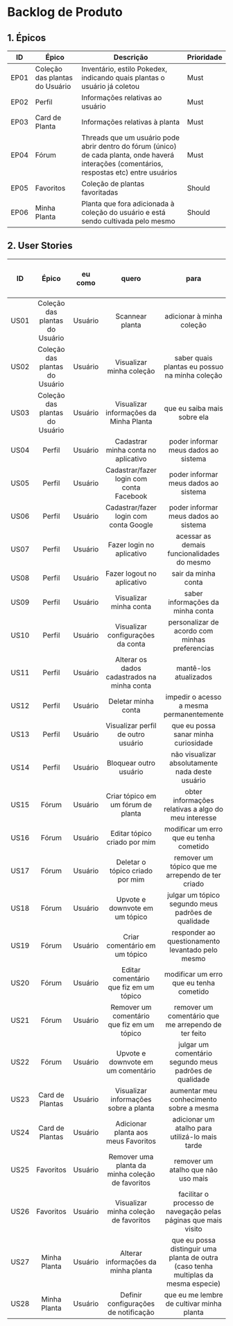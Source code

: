 # Backlog de Produto

## 1. Épicos

| ID   | Épico          | Descrição                                                                                                                                    | Prioridade |
| ---- | -------------- | -------------------------------------------------------------------------------------------------------------------------------------------- | ---------- |
| EP01 | Coleção das plantas do Usuário | Inventário, estilo Pokedex, indicando quais plantas o usuário já coletou                                                                     | Must       |
| EP02 | Perfil         | Informações relativas ao usuário                                                                                                             | Must       |
| EP03 | Card de Planta | Informações relativas à planta                                                                                                               | Must       |
| EP04 | Fórum          | Threads que um usuário pode abrir dentro do fórum (único) de cada planta, onde haverá interações (comentários, respostas etc) entre usuários | Must       |
| EP05 | Favoritos      | Coleção de plantas favoritadas                                                                                                               | Should     |
| EP06 | Minha Planta   | Planta que fora adicionada à coleção do usuário e está sendo cultivada pelo mesmo                                                            | Should     |

## 2. User Stories

|  ID  |      Épico      | eu como |                      quero                       |                                        para                                         | Prioridade (em relação ao épico) |                                 Critério de aceitação                                 |
| :--: | :-: | :-: | :-: | :-: | :-: | :-: |
| US01 |   Coleção das plantas do Usuário    | Usuário |                 Scannear planta                  |                              adicionar à minha coleção                              | Must                             |                 [→](./acceptance_criteria.md#US01---Scannear-planta) |
| US02 |   Coleção das plantas do Usuário    | Usuário |             Visualizar minha coleção             |                   saber quais plantas eu possuo na minha coleção                    | Must                             |             [→](./acceptance_criteria.md#US02---Visualizar-minha-coleção) |
| US03 |   Coleção das plantas do Usuário    | Usuário |      Visualizar informações da Minha Planta      |                             que eu saiba mais sobre ela                             | Should                           |      [→](./acceptance_criteria.md#US03---Visualizar-informações-da-Minha-Planta) |
| US04 |     Perfil      | Usuário |       Cadastrar minha conta no aplicativo        |                        poder informar meus dados ao sistema                         | Must                             |       [→](./acceptance_criteria.md#US04---Cadastrar-minha-conta-no-aplicativo) |
| US05 |     Perfil      | Usuário |     Cadastrar/fazer login com conta Facebook     |                        poder informar meus dados ao sistema                         | Could                            |     [→](./acceptance_criteria.md#US05---Cadastrar-fazer-login-com-conta-Facebook) |
| US06 |     Perfil      | Usuário |      Cadastrar/fazer login com conta Google      |                        poder informar meus dados ao sistema                         | Could                            |      [→](./acceptance_criteria.md#US06---Cadastrar-fazer-login-com-conta-Google) |
| US07 |     Perfil      | Usuário |            Fazer login no aplicativo             |                     acessar as demais funcionalidades do mesmo                      | Must                             |            [→](./acceptance_criteria.md#US07---Fazer-login-no-aplicativo) |
| US08 |     Perfil      | Usuário |            Fazer logout no aplicativo            |                                 sair da minha conta                                 | Must                             |            [→](./acceptance_criteria.md#US08---Fazer-logout-no-aplicativo) |
| US09 |     Perfil      | Usuário |              Visualizar minha conta              |                          saber informações da minha conta                           | Should                           |              [→](./acceptance_criteria.md#US09---Visualizar-minha-conta) |
| US10 |     Perfil      | Usuário |        Visualizar configurações da conta         |                   personalizar de acordo com minhas preferencias                    | Should                           |        [→](./acceptance_criteria.md#US10---Visualizar-configurações-da-conta) |
| US11 |     Perfil      | Usuário |   Alterar os dados cadastrados na minha conta    |                                mantê-los atualizados                                | Should                           |   [→](./acceptance_criteria.md#US11---Alterar-os-dados-cadastrados-na-minha-conta) |
| US12 |     Perfil      | Usuário |               Deletar minha conta                |                      impedir o acesso a mesma permanentemente                       | Should                           |               [→](./acceptance_criteria.md#US12---Deletar-minha-conta) |
| US13 |     Perfil      | Usuário |        Visualizar perfil de outro usuário        |                        que eu possa sanar minha curiosidade                         | Could                            |        [→](./acceptance_criteria.md#US13---Visualizar-perfil-de-outro-usuário) |
| US14 |     Perfil      | Usuário |              Bloquear outro usuário              |                   não visualizar absolutamente nada deste usuário                   | Want                             |              [→](./acceptance_criteria.md#US14---Bloquear-outro-usuário) |
| US15 |      Fórum      | Usuário |        Criar tópico em um fórum de planta        |                 obter informações relativas a algo do meu interesse                 | Must                             |        [→](./acceptance_criteria.md#US15---Criar-tópico-em-um-fórum-de-planta) |
| US16 |      Fórum      | Usuário |           Editar tópico criado por mim           |                       modificar um erro que eu tenha cometido                       | Should                           |           [→](./acceptance_criteria.md#US16---Editar-tópico-criado-por-mim) |
| US17 |      Fórum      | Usuário |         Deletar o tópico criado por mim          |                  remover um tópico que me arrependo de ter criado                   | Must                             |         [→](./acceptance_criteria.md#US17---Deletar-o-tópico-criado-por-mim) |
| US18 |      Fórum      | Usuário |          Upvote e downvote em um tópico          |                 julgar um tópico segundo meus padrões de qualidade                  | Should                           |          [→](./acceptance_criteria.md#US18---Upvote-e-downvote-em-um-tópico) |
| US19 |      Fórum      | Usuário |          Criar comentário em um tópico           |                  responder ao questionamento levantado pelo mesmo                   | Must                             |          [→](./acceptance_criteria.md#US19---Criar-comentário-em-um-tópico) |
| US20 |      Fórum      | Usuário |      Editar comentário que fiz em um tópico      |                       modificar um erro que eu tenha cometido                       | Could                            |      [→](./acceptance_criteria.md#US20---Editar-comentário-que-fiz-em-um-tópico) |
| US21 |      Fórum      | Usuário |    Remover um comentário que fiz em um tópico    |                 remover um comentário que me arrependo de ter feito                 | Must                             |    [→](./acceptance_criteria.md#US21---Remover-um-comentário-que-fiz-em-um-tópico) |
| US22 |      Fórum      | Usuário |        Upvote e downvote em um comentário        |               julgar um comentário segundo meus padrões de qualidade                | Should                           |        [→](./acceptance_criteria.md#US22---Upvote-e-downvote-em-um-comentário) |
| US23 | Card de Plantas | Usuário |      Visualizar informações sobre a planta       |                       aumentar meu conhecimento sobre a mesma                       | Must                             |      [→](./acceptance_criteria.md#US23---Visualizar-informações-sobre-a-planta) |
| US24 | Card de Plantas | Usuário |       Adicionar planta aos meus Favoritos        |                   adicionar um atalho para utilizá-lo mais tarde                    | Could                            |       [→](./acceptance_criteria.md#US24---Adicionar-planta-aos-meus-Favoritos) |
| US25 |    Favoritos    | Usuário | Remover uma planta da minha coleção de favoritos |                         remover um atalho que não uso mais                          | Must                             | [→](./acceptance_criteria.md#US25---Remover-uma-planta-da-minha-coleção-de-favoritos) |
| US26 |    Favoritos    | Usuário |      Visualizar minha coleção de favoritos       |           facilitar o processo de navegação pelas páginas que mais visito           | Must                             |      [→](./acceptance_criteria.md#US26---Visualizar-minha-coleção-de-favoritos) |
| US27 |  Minha Planta   | Usuário |         Alterar informações da minha planta         | que eu possa distinguir uma planta de outra (caso tenha multiplas da mesma especie) | Must                             |         [→](./acceptance_criteria.md#US27---Alterar-informações-da-minha-planta) |
| US28 |  Minha Planta   | Usuário |       Definir configurações de notificação       |                      que eu me lembre de cultivar minha planta                      | Must                             |       [→](./acceptance_criteria.md#US28---Definir-configurações-de-notificação) |

